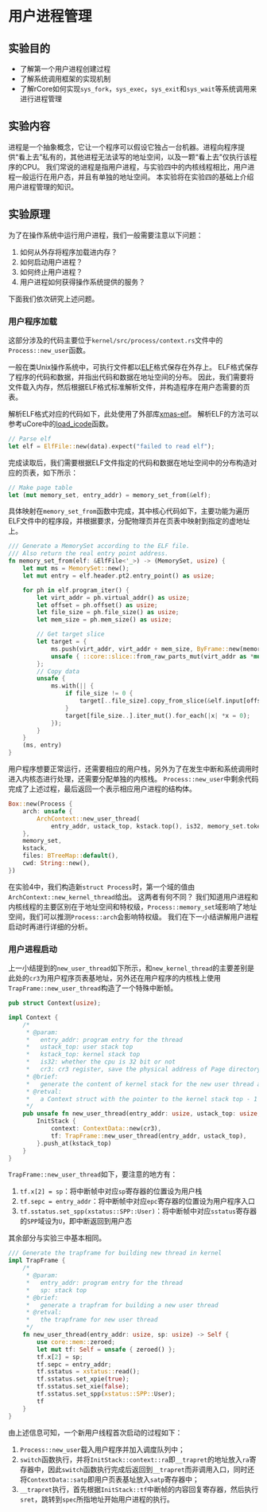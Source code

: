 # 用户进程管理

## 实验目的

* 了解第一个用户进程创建过程
* 了解系统调用框架的实现机制
* 了解rCore如何实现`sys_fork`，`sys_exec`，`sys_exit`和`sys_wait`等系统调用来进行进程管理

## 实验内容

进程是一个抽象概念，它让一个程序可以假设它独占一台机器。进程向程序提供“看上去”私有的，其他进程无法读写的地址空间，以及一颗“看上去”仅执行该程序的CPU。
我们常说的进程是指用户进程，与实验四中的内核线程相比，用户进程一般运行在用户态，并且有单独的地址空间。
本实验将在实验四的基础上介绍用户进程管理的知识。

## 实验原理

为了在操作系统中运行用户进程，我们一般需要注意以下问题：
1. 如何从外存将程序加载进内存？
2. 如何启动用户进程？
3. 如何终止用户进程？
4. 用户进程如何获得操作系统提供的服务？

下面我们依次研究上述问题。

### 用户程序加载 

这部分涉及的代码主要位于`kernel/src/process/context.rs`文件中的`Process::new_user`函数。

一般在类Unix操作系统中，可执行文件都以[ELF](https://en.wikipedia.org/wiki/Executable_and_Linkable_Format)格式保存在外存上。
ELF格式保存了程序的代码和数据，并指出代码和数据在地址空间的分布。
因此，我们需要将文件载入内存，然后根据ELF格式标准解析文件，并构造程序在用户态需要的页表。

解析ELF格式对应的代码如下，此处使用了外部库[xmas-elf](https://github.com/nrc/xmas-elf)。
解析ELF的方法可以参考uCore中的[load_icode](https://github.com/chyyuu/ucore_os_lab/blob/master/labcodes_answer/lab8_result/kern/process/proc.c#L590)函数。

```rust
// Parse elf
let elf = ElfFile::new(data).expect("failed to read elf");
```

完成读取后，我们需要根据ELF文件指定的代码和数据在地址空间中的分布构造对应的页表，如下所示：

```rust
// Make page table
let (mut memory_set, entry_addr) = memory_set_from(&elf);
```

具体映射在`memory_set_from`函数中完成，其中核心代码如下，主要功能为遍历ELF文件中的程序段，并根据要求，分配物理页并在页表中映射到指定的虚地址上。

```rust
/// Generate a MemorySet according to the ELF file.
/// Also return the real entry point address.
fn memory_set_from(elf: &ElfFile<'_>) -> (MemorySet, usize) {
    let mut ms = MemorySet::new();
    let mut entry = elf.header.pt2.entry_point() as usize;

    for ph in elf.program_iter() {
        let virt_addr = ph.virtual_addr() as usize;
        let offset = ph.offset() as usize;
        let file_size = ph.file_size() as usize;
        let mem_size = ph.mem_size() as usize;

        // Get target slice
        let target = {
            ms.push(virt_addr, virt_addr + mem_size, ByFrame::new(memory_attr_from(ph.flags()), GlobalFrameAlloc), "");
            unsafe { ::core::slice::from_raw_parts_mut(virt_addr as *mut u8, mem_size) }
        };
        // Copy data
        unsafe {
            ms.with(|| {
                if file_size != 0 {
                    target[..file_size].copy_from_slice(&elf.input[offset..offset + file_size]);
                }
                target[file_size..].iter_mut().for_each(|x| *x = 0);
            });
        }
    }
    (ms, entry)
}
```

用户程序想要正常运行，还需要相应的用户栈，另外为了在发生中断和系统调用时进入内核态进行处理，还需要分配单独的内核栈。
`Process::new_user`中剩余代码完成了上述过程，最后返回一个表示相应用户进程的结构体。

```rust
Box::new(Process {
    arch: unsafe {
        ArchContext::new_user_thread(
            entry_addr, ustack_top, kstack.top(), is32, memory_set.token())
    },
    memory_set,
    kstack,
    files: BTreeMap::default(),
    cwd: String::new(),
})
```

在实验4中，我们构造新`struct Process`时，第一个域的值由`ArchContext::new_kernel_thread`给出。
这两者有何不同？
我们知道用户进程和内核线程的主要区别在于地址空间和特权级，`Process::memory_set`域影响了地址空间，我们可以推测`Process::arch`会影响特权级。
我们在下一小结讲解用户进程启动时再进行详细的分析。

### 用户进程启动

上一小结提到的`new_user_thread`如下所示，和`new_kernel_thread`的主要差别是此处的`cr3`为用户程序页表基地址，另外还在用户程序的内核栈上使用`TrapFrame::new_user_thread`构造了一个特殊中断帧。

```rust
pub struct Context(usize);

impl Context {
    /*
     * @param:
     *   entry_addr: program entry for the thread
     *   ustack_top: user stack top
     *   kstack_top: kernel stack top
     *   is32: whether the cpu is 32 bit or not
     *   cr3: cr3 register, save the physical address of Page directory
     * @brief:
     *   generate the content of kernel stack for the new user thread and save it's address at kernel stack top - 1
     * @retval:
     *   a Context struct with the pointer to the kernel stack top - 1 as its only element
     */
    pub unsafe fn new_user_thread(entry_addr: usize, ustack_top: usize, kstack_top: usize, _is32: bool, cr3: usize) -> Self {
        InitStack {
            context: ContextData::new(cr3),
            tf: TrapFrame::new_user_thread(entry_addr, ustack_top),
        }.push_at(kstack_top)
    }
}
```

`TrapFrame::new_user_thread`如下，要注意的地方有：
1. `tf.x[2] = sp`：将中断帧中对应`sp`寄存器的位置设为用户栈
2. `tf.sepc = entry_addr`：将中断帧中对应`epc`寄存器的位置设为用户程序入口
3. `tf.sstatus.set_spp(xstatus::SPP::User)`：将中断帧中对应`sstatus`寄存器的`SPP`域设为`U`，即中断返回到用户态

其余部分与实验三中基本相同。

```rust
/// Generate the trapframe for building new thread in kernel
impl TrapFrame {
    /*
     * @param:
     *   entry_addr: program entry for the thread
     *   sp: stack top
     * @brief:
     *   generate a trapfram for building a new user thread
     * @retval:
     *   the trapframe for new user thread
     */
    fn new_user_thread(entry_addr: usize, sp: usize) -> Self {
        use core::mem::zeroed;
        let mut tf: Self = unsafe { zeroed() };
        tf.x[2] = sp;
        tf.sepc = entry_addr;
        tf.sstatus = xstatus::read();
        tf.sstatus.set_xpie(true);
        tf.sstatus.set_xie(false);
        tf.sstatus.set_spp(xstatus::SPP::User);
        tf
    }
}
```

由上述信息可知，一个新用户线程首次启动的过程如下：
1. `Process::new_user`载入用户程序并加入调度队列中；
2. `switch`函数执行，并将`InitStack::context::ra`即`__trapret`的地址放入`ra`寄存器中，因此`switch`函数执行完成后返回到`__trapret`而非调用入口，同时还将`ContextData::satp`即用户页表基址放入`satp`寄存器中；
3. `__trapret`执行，首先根据`InitStack::tf`中断帧的内容回复寄存器，然后执行`sret`，跳转到`spec`所指地址开始用户进程的执行。
